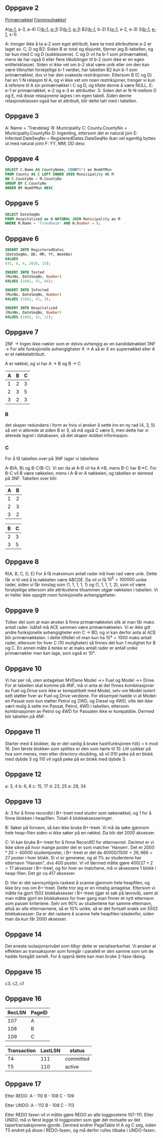 ## Oppgave 2
<ins>Primærnøkkel</ins>
<ins><em>Fremmednøkkel</em></ins>

A(<ins>a-1</ins>, a-3, a-4)
C(<ins>b-1</ins>, <ins><em>a-1</em></ins>)
D(<ins>b-1</ins>, <ins><em>a-1</em></ins>)
B2(<ins>b-1</ins>, b-2)
E(<ins>e-1</ins>, e-2, e-3)
S(<ins>b-1</ins>, <ins>e-1</ins>, s-1)

A: trenger ikke å ta a-2 som eget attributt, bare ta med attributtene a-2 er laget av.
C, D og B2: Siden B er total og disjunkt, fjerner jeg B-tabellen, og tar kun med C og D (subklassene). C og D vil ha b-1 som primærnøkkel, mens de har også 0 eller flere tilkoblinger til b-2 (som ikke er en egen entitetsklasse). Siden vi ikke vet om b-2 skal være unik eller om den kan være tilknyttet forskjellige b-1 verdier, har tabellen B2 kun b-1 som primærnøkkel, dvs vi har den svakeste restriksjonen. Ettersom B (C og D) har en 1-N relasjon til A, og vi ikke vet om noen restriksjoner, trenger vi kun å referere til A sin primærnøkkel i C og D, og tillate denne å være NULL.
E: e-1 er primærnøkkel, e-2 og e-3 er attributter.
S: Siden det er N-N mellom D og E, må disse relasjonene lagres i en egen tabell. Siden denne relasjonsklassen også har et attributt, blir dette tatt med i tabellen.

## Oppgave 3

A: Name = 'Trøndelag'
B: Municipality
C: County.CountyNo = Municipality.CountyNo
D: Ingenting, ettersom det er natural join
E: Infected.DateSeqNo = RegisteredDates.DateSeqNo (kan vel egentlig byttes ut med natural join)
F: YY, MM, DD desc

## Oppgave 4
```SQL
SELECT C.Name AS CountyName, COUNT(*) as NumOfMun
FROM County AS C LEFT INNER JOIN Municipality AS M
ON C.CountyNo = M.CountyNo
GROUP BY C.CountyNo
ORDER BY NumOfMun DESC
```

## Oppgave 5
```SQL
SELECT DateSeqNo
FROM Hospitalized as H NATURAL JOIN Municipality as M
WHERE M.Name = 'Trondheim' AND H.Number = 0;
```

## Oppgave 6
```SQL
INSERT INTO RegisteredDates
(DateSeqNo, DD, MM, YY, WeekNo)
VALUES
(41, 6, 4, 2020, 15);

INSERT INTO Tested
(MunNo, DateSeqNo, Number)
VALUES (1601, 41, 64);

INSERT INTO Infected
(MunNo, DateSeqNo, Number)
VALUES (1601, 41, 3);

INSERT INTO Hospitalized
(MunNo, DateSeqNo, Number)
VALUES (1601, 41, 12);
```

## Oppgave 7
2NF -> Ingen ikke-nøkler som er delvis avhengig av en kandidatnøkkel
3NF -> For alle funksjonelle avhengigheter
X -> A så er X en supernøkkel eller A er et nøkkelattributt.

A er nøkkel, og vi har A -> B og B -> C

|  A  |  B  |  C  |
| --- | --- | --- |
| 1 | 2 | 3 |
|  2  | 3 | 5 |
| 3 | 2 | 3 |

### B
det skaper redundans i form av hvis vi ønsker å sette inn en ny rad (4, 3, 5) så vet vi allerede at siden B er 3, så må også C være 5, men dette har vi allerede lagret i databasen, så det skaper dobbel informasjon. 

### C
For å få tabellen over på 3NF lager vi tabellene

A-B(A, B) og B-C(B-C). Vi ser da at A-B vil ha A->B, mens B-C har B->C. For B-C vil B være nøkkelen, mens i A-B er A nøkkelen, og tabellen er dermed på 3NF. 
Tabellen over blir:

| A | B |
| --- | --- |
| 1 | 2 |
| 2 | 3 |
| 3 | 2 |

| B | C |
|---|---|
| 2 | 3 |
| 3 | 5 |

## Oppgave 8
R(A, B, C, D, E)
For å få maksimum antall rader må hver rad være unik. Dette får vi til ved å la nøkkelen være ABCDE. Da vil vi få $10^5 = 100 000$ unike rader, siden vi får innslag som
(1, 1, 1, 1, 1) og (1, 1, 1, 1, 2), som vil være forskjellige ettersom alle attributtene tilsammen utgjør nøkkelen i tabellen. Vi er heller ikke oppgitt noen funksjonelle avhengigeheter.

## Oppgave 9
Tolker det som at man ønsker å finne primærnøkkelen slik at man får maks antall rader. Isåfall må ACE sammen være primærnøkkelen. Vi er ikke gitt andre funksjonelle avhengigheter enn C -> BD, og vi kan derfor anta at ACE blir primærnøkkelen.
I dette tilfellet vil man kun ha $10³= 1000$ maks antall rader, ettersom for hver C (10 muligheter) så finnes det kun 1 mulighet for B og C. En annen måte å tenke er at maks antall rader er antall unike primærnøkler man kan lage, som også er $10³$.

## Oppgave 10
Vi har per nå, uten antagelser MVDene 
Model ->> Fuel og Model ->> Drive. For at tabellen skal komme på 4NF, må vi anta at det finnes kombinasjoner av Fuel og Drive som ikke er kompatibelt med Model, selv om Model isolert sett støtter hver av Fuel og Drive verdiene. For eksempel hadde vi at Model-en Passat som kun støtter Petrol og 2WD, og Diesel og 4WD, ville det ikke vært mulig å sette inn Passat, Petrol, 4WD i tabellen, ettersom kombinasjonen av Petrol og 4WD for Passaten ikke er kompatible. Dermed blir tabellen på 4NF.

## Oppgave 11
Starter med 4 blokker, da er det vanlig å bruke hashfunksjonen h(k) = k mod 16.
Den første blokken som splittes er den som hørte til 10. Litt usikker på hva som menes, men etter directory-doubling, så vil 010 peke på en blokk med dybde 3 og 110 vil også peke på en blokk med dybde 3.

## Oppgave 12
a: 3, 4
b: 6, 8
c: 15, 17
d: 23, 25
e: 28, 34

## Oppgave 13
A: 3 for å finne recordId i B+-treet med studnr som søkenøkkel, og 1 for å finne blokken i heapfilen. Totalt 4 blokkaksesseringer.

B: Søker på fornavn, så kan ikke bruke B+-treet. Vi må da søke gjennom hele heap-filen siden vi ikke søker på en nøkkel. Da blir det 2000 aksesser.

C: Vi kan bruke B+-treet for å finne RecordID for etternavnet. Derimot er vi ikke sikre på hvor mange poster det er som matcher 'Hansen'. Det er $2000*20 = 40 000$ studentposter, i B+-treet er det da $40000/1500 = 26,666 = 27$ poster i hver blokk. Si vi er generøse, og at 1% av studentene har etternavn "Hansen", dvs 400 poster. Vi vil dermed måtte gjøre $400/27 + 2 = 17$ aksesser i B+-treet, og for hver av matchene, må vi aksessere 1 blokk i heap-filen. Det gir ca 417 aksesser.

D: Her er det sannsynligvis raskest å scanne gjennom hele heapfilen, og ikke bry oss om B+-treet. Dette tror jeg er en rimelig antagelse. Ettersom vi måtte ha gjort 1502 blokkaksesser i B+-treet (gjør et søk på løvnivå), samt at man måtte gjort en blokkaksess for hver gang man finner et nytt etternavn som passer kriteriene. Selv om 90% av studentene har samme etternavn, altså av alle etternavnene, så er 10% unike, så er det fortsatt snakk om 5502 blokkaksesser. Da er det raskere å scanne hele heapfilen istedenfor, siden man da kun får 2000 aksesser.

## Oppgave 14
Det eneste isolasjonsnivået som tilbyr dette er serialiserbarhet. Vi ønsker at effekten av transaksjoner som foregår i parallell er den samme som om de hadde foregått serielt. For å oppnå dette kan man bruke 2-fase-låsing.

## Oppgave 15
c3, c2, c1

## Oppgave 16
| RecLSN | PageID |
| --- | --- |
| 107 | A |
| 108 | B | 
| 109 | C |

| Transaction | LastLSN | status |
|  --- | --- | --- |
| T4 | 111 | committed |
| T5 | 110 | active |

## Oppgave 17
Etter REDO: 
A - 110
B - 108
C - 109

Etter UNDO:
A - 112
B - 108
C - 113

Etter REDO fasen vil vi måtte gjøre REDO av alle loggpostene 107-111. Etter UNDO, må vi først legge til loggposten som gjør det motsatte av det tapertransaksjonene gjorde. Dermed endrer PageTable til A og C seg, siden T5 endret på disse i REDO-fasen, og må derfor rulles tilbake i UNDO-fasen.
